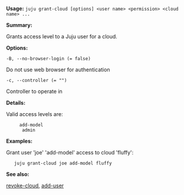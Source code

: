 **Usage:** `juju grant-cloud [options] <user name> <permission> <cloud name> ...`

**Summary:**

Grants access level to a Juju user for a cloud.

**Options:**

`-B, --no-browser-login (= false)`

Do not use web browser for authentication

`-c, --controller (= "")`

Controller to operate in

**Details:**

Valid access levels are:

         add-model
          admin
**Examples:**

Grant user 'joe' 'add-model' access to cloud 'fluffy':

`   juju grant-cloud joe add-model fluffy`

**See also:**

[revoke-cloud](https://discourse.jujucharms.com/t/command-revoke-cloud/1802), [add-user](https://discourse.jujucharms.com/t/command-add-user/1680)
